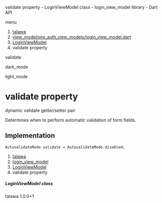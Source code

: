 




validate property - LoginViewModel class - login\_view\_model library - Dart API







menu

1. [talawa](../../index.html)
2. [view\_model/pre\_auth\_view\_models/login\_view\_model.dart](../../file-___home_harshil_Desktop_open-source_palisadoes_talawa_lib_view_model_pre_auth_view_models_login_view_model/)
3. [LoginViewModel](../../file-___home_harshil_Desktop_open-source_palisadoes_talawa_lib_view_model_pre_auth_view_models_login_view_model/LoginViewModel-class.html)
4. validate property

validate


dark\_mode

light\_mode




# validate property


dynamic
validate
getter/setter pair

Determines when to perform automatic validation of form fields.


## Implementation

```
AutovalidateMode validate = AutovalidateMode.disabled;
```

 


1. [talawa](../../index.html)
2. [login\_view\_model](../../file-___home_harshil_Desktop_open-source_palisadoes_talawa_lib_view_model_pre_auth_view_models_login_view_model/)
3. [LoginViewModel](../../file-___home_harshil_Desktop_open-source_palisadoes_talawa_lib_view_model_pre_auth_view_models_login_view_model/LoginViewModel-class.html)
4. validate property

##### LoginViewModel class





talawa
1.0.0+1






